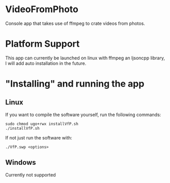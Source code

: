 # VideoFromPhoto
Console app that takes use of ffmpeg to crate videos from photos.
# Platform Support
This app can currently be launched on linux with ffmpeg an ljsoncpp library, I will add auto installation in the future.
# "Installing" and running the app
## Linux
If you want to compile the software yourself, run the following commands:
```
sudo chmod ugo+rwx installVfP.sh
./installVfP.sh
```
If not just run the software with:
```
./VfP.swp <options>
```
## Windows
Currently not supported
